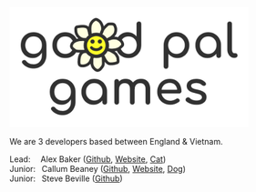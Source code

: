 <img src="./gpg_logo-3.png" style="width:420px" alt="Good Pal Games">

We are 3 developers based between England & Vietnam.

Lead:&emsp;&nbsp;Alex Baker ([Github](https://github.com/alexobviously), [Website](https://sandeducator.dev), [Cat](https://avatars.githubusercontent.com/u/2500696?v=4))  
Junior:&ensp;&nbsp;Callum Beaney ([Github](https://github.com/CallumBeaney), [Website](https://callumbeaney.github.io), [Dog](https://github.com/CallumBeaney/CallumBeaney/blob/main/xiaogou.jpeg?raw=true))  
Junior:&ensp;&nbsp;Steve Beville ([Github](https://github.com/TheBeville))  
